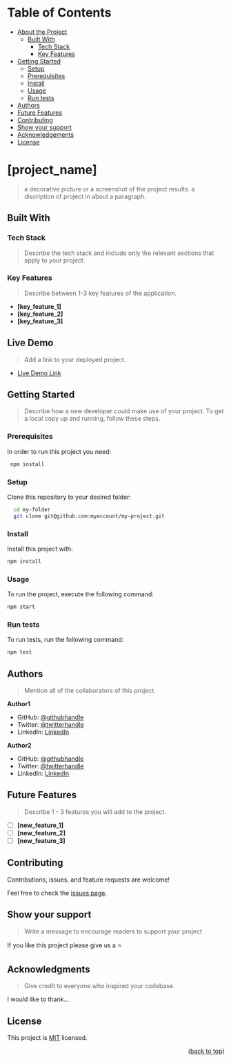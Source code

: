 <a name="readme-top"></a>

# Table of Contents

- [About the Project](#about-project)
    - [Built With](#built-with)
        - [Tech Stack](#tech-stack)
        - [Key Features](#key-features)
- [Getting Started](#getting-started)
    - [Setup](#setup)
    - [Prerequisites](#prerequisites)
    - [Install](#install)
    - [Usage](#usage)
    - [Run tests](#run-tests)
- [Authors](#authors)
- [Future Features](#future-features)
- [Contributing](#contributing)
- [Show your support](#support)
- [Acknowledgements](#acknowledgements)
- [License](#license)

# [project_name] <a name="about-project"></a>
> a decorative picture or a screenshot of the project results.
> a discription of project in about a paragraph.

## Built With <a name="built-with"></a>

### Tech Stack <a name="tech-stack"></a>

> Describe the tech stack and include only the relevant sections that apply to your project.

### Key Features <a name="key-features"></a>

> Describe between 1-3 key features of the application.
- **[key_feature_1]**
- **[key_feature_2]**
- **[key_feature_3]**

## Live Demo <a name="live-demo"></a>

> Add a link to your deployed project.
- [Live Demo Link](https://google.com)

## Getting Started <a name="getting-started"></a>

> Describe how a new developer could make use of your project.
To get a local copy up and running, follow these steps.

### Prerequisites

In order to run this project you need:

```sh
 npm install
```

### Setup

Clone this repository to your desired folder:

```sh
  cd my-folder
  git clone git@github.com:myaccount/my-project.git
```

### Install

Install this project with:
```sh
npm install
```


### Usage

To run the project, execute the following command:

```sh
npm start
```

### Run tests

To run tests, run the following command:

```sh
npm test
```

## Authors <a name="authors"></a>

> Mention all of the collaborators of this project.

**Author1**

- GitHub: [@githubhandle](https://github.com/test)
- Twitter: [@twitterhandle](https://twitter.com/test)
- LinkedIn: [LinkedIn](https://linkedin.com/in/test)

**Author2**

- GitHub: [@githubhandle](https://github.com/test)
- Twitter: [@twitterhandle](https://twitter.com/test)
- LinkedIn: [LinkedIn](https://linkedin.com/in/test)


## Future Features <a name="future-features"></a>

> Describe 1 - 3 features you will add to the project.
- [ ] **[new_feature_1]**
- [ ] **[new_feature_2]**
- [ ] **[new_feature_3]**

## Contributing <a name="contributing"></a>

Contributions, issues, and feature requests are welcome!

Feel free to check the [issues page](../../issues/).

## Show your support <a name="support"></a>

> Write a message to encourage readers to support your project

If you like this project please give us a ⭐

## Acknowledgments <a name="acknowledgements"></a>

> Give credit to everyone who inspired your codebase.

I would like to thank...

## License <a name="license"></a>

This project is [MIT](./LICENSE) licensed.

<p align="right">(<a href="#readme-top">back to top</a>)</p>




